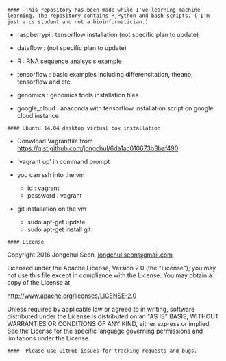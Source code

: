 ```
####  This repository has been made while I've learning machine learning. The repository contains R,Python and bash scripts. ( I'm just a cs student and not a bioinformatician.)
```
  
  - raspberrypi : tensorflow installation (not specific plan to update)
  
  - dataflow : (not specific plan to update)
  
  - R : RNA sequence analsysis example 
  
  - tensorflow : basic examples including differencitation, theano, tensorflow and etc.
  
  - genomics : genomics tools installation files
  
  - google_cloud : anaconda with tensorflow installation script on google cloud instance 
  
```
#### Ubuntu 14.04 desktop virtual box installation
```
- Donwload Vagrantfile from https://gist.github.com/jongchul/6da1ac010673b3baf490 
   
- 'vagrant up' in command prompt  

- you can ssh into the vm 
  - id : vagrant 
  - password : vagrant  

- git installation on the vm 
    - sudo apt-get update
    - sudo apt-get install git
    

```
#### License
```
Copyright 2016 Jongchul Seon, jongchul.seon@gmail.com

Licensed under the Apache License, Version 2.0 (the "License"); you may not use this file except in compliance with the License. You may obtain a copy of the License at

http://www.apache.org/licenses/LICENSE-2.0

Unless required by applicable law or agreed to in writing, software distributed under the License is distributed on an "AS IS" BASIS, WITHOUT WARRANTIES OR CONDITIONS OF ANY KIND, either express or implied. See the License for the specific language governing permissions and limitations under the License.

```
####  Please use GitHub issues for tracking requests and bugs.
```